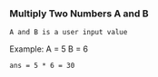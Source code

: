 ### Multiply Two Numbers A and B
	A and B is a user input value
Example:
	A = 5
	B = 6

	ans = 5 * 6 = 30